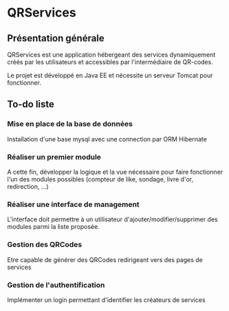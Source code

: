 # QRServices

## Présentation générale

QRServices est une application hébergeant des services dynamiquement créés par les utilisateurs et accessibles par l'intermédiaire de QR-codes.

Le projet est développé en Java EE et nécessite un serveur Tomcat pour fonctionner.

## To-do liste

### Mise en place de la base de données
Installation d'une base mysql avec une connection par ORM Hibernate

### Réaliser un premier module
A cette fin, développer la logique et la vue nécessaire pour faire fonctionner l'un des modules possibles (compteur de like, sondage, livre d'or, redirection, ...)

### Réaliser une interface de management
L'interface doit permettre à un utilisateur d'ajouter/modifier/supprimer des modules parmi la liste proposée.

### Gestion des QRCodes
Etre capable de générer des QRCodes redirigeant vers des pages de services

### Gestion de l'authentification
Implémenter un login permettant d'identifier les créateurs de services